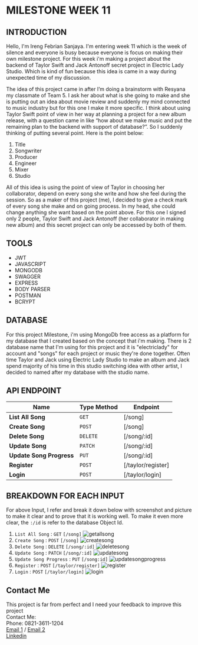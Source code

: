 # MILESTONE WEEK 11


## INTRODUCTION
Hello, I'm Ireng Febrian Sanjaya. I'm entering week 11 which is the week of silence and everyone is busy because everyone is focus on making their own milestone project. For this week i'm making a project about the backend of Taylor Swift and Jack Antonoff secret project in Electric Lady Studio. Which is kind of fun because this idea is came in a way during unexpected time of my discussion.

The idea of this project came in after I’m doing a brainstorm with Resyana my classmate of Team 5. I ask her about what is she going to make and she is putting out an idea about movie review and suddenly my mind connected to music industry but for this one I make it more specific. I think about using Taylor Swift point of view in her way at planning a project for a new album release, with a question came in like “how about we make music and put the remaining plan to the backend with support of database?”. So I suddenly thinking of putting several point. Here is the point below:

1. Title
2. Songwriter
3. Producer
4. Engineer
5. Mixer
6. Studio

All of this idea is using the point of view of Taylor in choosing her collaborator, depend on every song she write and how she feel during the session. So as a maker of this project (me), I decided to give a check mark of every song she make and on going process. In my head, she could change anything she want based on the point above. For this one I signed only 2 people, Taylor Swift and Jack Antonoff (her collaborator in making new album) and this secret project can only be accessed by both of them.

## TOOLS
- JWT
- JAVASCRIPT
- MONGODB
- SWAGGER
- EXPRESS
- BODY PARSER
- POSTMAN
- BCRYPT


## DATABASE

For this project Milestone, i'm using MongoDb free access as a platform for my database that I created based on the concept that i'm making. There is 2 database name that I'm using for this project and it is "electriclady" for account and "songs" for each project or music they're done together. Often time Taylor and Jack using Electric Lady Studio to make an album and Jack spend majority of his time in this studio switching idea with other artist, I decided to named after my database with the studio name.



## API ENDPOINT

| Name                        |  Type Method  | Endpoint           |
| --------------------------- | ------------- | ------------------ |
| **List All Song**           | `GET`         | [/song]            |    
| **Create Song**             | `POST`        | [/song]            |
| **Delete Song**             | `DELETE`      | [/song/:id]        |
| **Update Song**             | `PATCH`       | [/song/:id]        |
| **Update Song Progress**    | `PUT`         | [/song/:id]        |
| **Register**                | `POST`        | [/taylor/register] |
| **Login**                   | `POST`        | [/taylor/login]    |

## BREAKDOWN FOR EACH INPUT

For above Input, I refer and break it down below with screenshot and picture to make it clear and to prove that it is working well. To make it even more clear, the ```:/id``` is refer to the database Object Id.
1. ``` List All Song ``` : ```GET``` ```[/song]```
   ![getallsong](Readme%20Documentation/Get%20All%20Songs.png)
2. ``` Create Song ``` : ```POST``` ```[/song]```
   ![createsong](Readme%20Documentation/Post%20Create%20Songs.png)
3. ``` Delete Song ``` : ```DELETE``` ```[/song/:id]```
   ![deletesong](Readme%20Documentation/Del%20Delete%20Songs.png)
4. ``` Update Song ``` : ```PATCH``` ```[/song/:id]```
   ![updatesong](Readme%20Documentation/Patch%20Update%20Songs.png)
5. ``` Update Song Progress ``` : ```PUT``` ```[/song:id]```
   ![updatesongprogress](Readme%20Documentation/Put%20Update%20Songs%20Progress.png)
6. ``` Register ``` : ```POST``` ```[/taylor/register]```
   ![register](Readme%20Documentation/Post%20Register.png)
7. ``` Login ``` : ```POST``` ```[/taylor/login]```
   ![login](Readme%20Documentation/Post%20Login.png)


## Contact Me
This project is far from perfect and I need your feedback to improve this project <br>
Contact Me: <br>
Phone: 0821-3611-1204 <br>
[Email 1](febriansajaya22@gmail.com) / [Email 2](febriansanjaya22@gmail.com) <br>
[Linkedin](http://linkedin.com/in/ireng-febrian-sanjaya-6a79211a7)